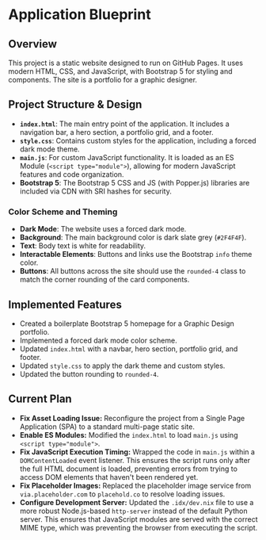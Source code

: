 
# Application Blueprint

## Overview

This project is a static website designed to run on GitHub Pages. It uses modern HTML, CSS, and JavaScript, with Bootstrap 5 for styling and components. The site is a portfolio for a graphic designer.

## Project Structure & Design

*   **`index.html`**: The main entry point of the application. It includes a navigation bar, a hero section, a portfolio grid, and a footer.
*   **`style.css`**: Contains custom styles for the application, including a forced dark mode theme.
*   **`main.js`**: For custom JavaScript functionality. It is loaded as an ES Module (`<script type="module">`), allowing for modern JavaScript features and code organization.
*   **Bootstrap 5**: The Bootstrap 5 CSS and JS (with Popper.js) libraries are included via CDN with SRI hashes for security.

### Color Scheme and Theming

*   **Dark Mode**: The website uses a forced dark mode.
*   **Background**: The main background color is dark slate grey (`#2F4F4F`).
*   **Text**: Body text is white for readability.
*   **Interactable Elements**: Buttons and links use the Bootstrap `info` theme color.
*   **Buttons**: All buttons across the site should use the `rounded-4` class to match the corner rounding of the card components.

## Implemented Features

*   Created a boilerplate Bootstrap 5 homepage for a Graphic Design portfolio.
*   Implemented a forced dark mode color scheme.
*   Updated `index.html` with a navbar, hero section, portfolio grid, and footer.
*   Updated `style.css` to apply the dark theme and custom styles.
*   Updated the button rounding to `rounded-4`.

## Current Plan

*   **Fix Asset Loading Issue:** Reconfigure the project from a Single Page Application (SPA) to a standard multi-page static site.
*   **Enable ES Modules:** Modified the `index.html` to load `main.js` using `<script type="module">`.
*   **Fix JavaScript Execution Timing:** Wrapped the code in `main.js` within a `DOMContentLoaded` event listener. This ensures the script runs only after the full HTML document is loaded, preventing errors from trying to access DOM elements that haven't been rendered yet.
*   **Fix Placeholder Images:** Replaced the placeholder image service from `via.placeholder.com` to `placehold.co` to resolve loading issues.
*   **Configure Development Server:** Updated the `.idx/dev.nix` file to use a more robust Node.js-based `http-server` instead of the default Python server. This ensures that JavaScript modules are served with the correct MIME type, which was preventing the browser from executing the script.
